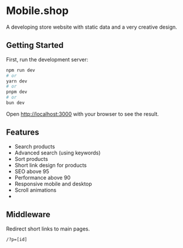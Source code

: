 
# Mobile.shop

A developing store website with static data and a very creative design.



## Getting Started

First, run the development server:

```bash
npm run dev
# or
yarn dev
# or
pnpm dev
# or
bun dev
```
Open [http://localhost:3000](http://localhost:3000) with your browser to see the result.

## Features

- Search products
- Advanced search (using keywords)
- Sort products
- Short link design for products
- SEO above 95
- Performance above 90
- Responsive mobile and desktop
- Scroll animations
- 
## Middleware

Redirect short links to main pages.

`/?p=[id]`
